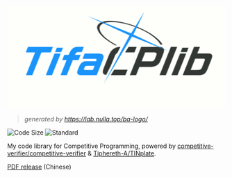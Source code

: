 [![](https://raw.githubusercontent.com/Tiphereth-A/CP-lib/master/img/cplib-logo-ba-style.png)](https://github.com/Tiphereth-A/CP-lib)

> _generated by <https://lab.nulla.top/ba-logo/>_

![Code Size](https://img.shields.io/github/languages/code-size/Tiphereth-A/CP-lib)
![Standard](https://img.shields.io/static/v1?label=standard&message=C%2B%2B20+with+O2&color=green&logo=cplusplus)

My code library for Competitive Programming, powered by [competitive-verifier/competitive-verifier](https://github.com/competitive-verifier/competitive-verifier) & [Tiphereth-A/TINplate](https://github.com/Tiphereth-A/TINplate).

[PDF release](https://github.com/Tiphereth-A/CP-lib/releases/latest) (Chinese)
